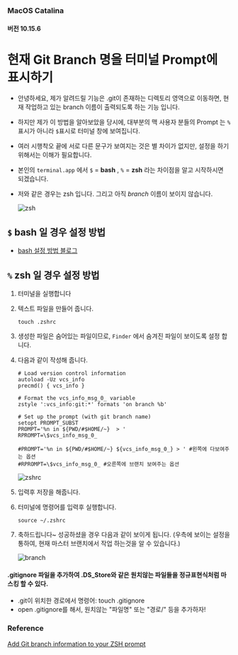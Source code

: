 ### MacOS Catalina

#### 버전 10.15.6

# 현재 Git Branch 명을 터미널 Prompt에 표시하기

- 안녕하세요, 제가 알려드릴 기능은 .git이 존재하는 디렉토리 영역으로 이동하면, 현재 작업하고 있는 branch 이름이 출력되도록 하는 기능 입니다.

- 하지만 제가 이 방법을 알아보았을 당시에, 대부분의 맥 사용자 분들의 Prompt 는 `%`표시가 아니라 `$`표시로 터미널 창에 보여집니다.

- 여러 시행착오 끝에 서로 다른 문구가 보여지는 것은 별 차이가 없지만, 설정을 하기위해서는 이해가 필요합니다.

- 본인의 `terminal.app` 에서 `$` = **bash** , `%` =  **zsh** 라는 차이점을 알고 시작하시면 되겠습니다.

- 저와 같은 경우는 zsh 입니다. 그리고 아직 *branch* 이름이 보이지 않습니다.

  ![zsh](https://user-images.githubusercontent.com/46684150/93518702-2754b800-f968-11ea-87c7-248997a55e0a.png)

## `$` bash 일 경우 설정 방법

- [bash 설정 방법 블로그](https://uroa.tistory.com/62)



## `%` zsh 일 경우 설정 방법

1. 터미널을 실행합니다

2. 텍스트 파일을 만들어 줍니다.

   ```shell
   touch .zshrc
   ```

3. 생성한 파일은 숨어있는 파일이므로, `Finder` 에서 숨겨진 파일이 보이도록 설정 합니다.

4. 다음과 같이 작성해 줍니다.

   ```shell
   # Load version control information
   autoload -Uz vcs_info
   precmd() { vcs_info }
   
   # Format the vcs_info_msg_0_ variable
   zstyle ':vcs_info:git:*' formats 'on branch %b'
    
   # Set up the prompt (with git branch name)
   setopt PROMPT_SUBST
   PROMPT='%n in ${PWD/#$HOME/~}  > '
   RPROMPT=\$vcs_info_msg_0_ 
   
   #PROMPT='%n in ${PWD/#$HOME/~} ${vcs_info_msg_0_} > ' #왼쪽에 다보여주는 옵션
   #RPROMPT=\$vcs_info_msg_0_ #오른쪽에 브랜치 보여주는 옵션
   ```

   ![zshrc](https://user-images.githubusercontent.com/46684150/93518687-23289a80-f968-11ea-8f3b-60fa6a96bf11.png)

5. 입력후 저장을 해줍니다.

6. 터미널에 명령어를 입력후 실행합니다.

   ```shell
   source ~/.zshrc
   ```

7. 축하드립니다~ 성공하셨을 경우 다음과 같이 보이게 됩니다. 
(우측에 보이는 설정을 통하여, 현재 마스터 브랜치에서 작업 하는것을 알 수 있습니다.)
   
   ![branch](https://user-images.githubusercontent.com/46684150/93518696-26238b00-f968-11ea-8aa0-8852feca43fa.png)



#### .gitignore 파일을 추가하여 .DS_Store와 같은 원치않는 파일들을 정규표현식처럼 마스킹 할 수 있다.

- .git이 위치한 경로에서 명령어: touch .gitignore
- open .gitignore를 해서, 원치않는 "파일명" 또는 "경로/" 등을 추가하자!

### Reference

[Add Git branch information to your ZSH prompt](https://www.themoderncoder.com/add-git-branch-information-to-your-zsh-prompt/)

